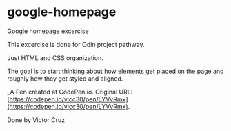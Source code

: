# google-homepage
Google homepage excercise

This excercise is done for Odin project pathway.

Just HTML and CSS organization.

The goal is to start thinking about how elements get placed on the page 
and roughly how they get styled and aligned.

_A Pen created at CodePen.io. Original URL: [https://codepen.io/vicc30/pen/LYVvRmx](https://codepen.io/vicc30/pen/LYVvRmx).

 

Done by Victor Cruz

